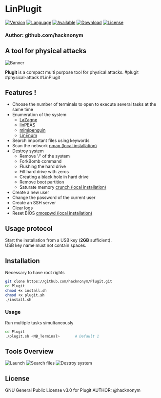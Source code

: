 # LinPlugit

[![Version](https://img.shields.io/badge/Version-1.0-orange.svg?style=for-the-badge)]()
[![Language](https://img.shields.io/badge/Bash-4.2%2B-brightgreen.svg?style=for-the-badge)]()
[![Available](https://img.shields.io/badge/Available-Linux-red.svg?style=for-the-badge)]()
[![Download](https://img.shields.io/badge/Size-22Ko-brightgreen.svg?style=for-the-badge)]()
[![License](https://img.shields.io/badge/License-GPL%20v3%2B-red.svg?style=for-the-badge)]()

### Author: github.com/hacknonym

##  A tool for physical attacks

![Banner](https://user-images.githubusercontent.com/55319869/87228370-1a807a80-c3a1-11ea-8b7d-229ff490ec76.PNG)

**Plugit** is a compact multi purpose tool for physical attacks. #plugit #physical-attack #LinPlugit

## Features !
- Choose the number of terminals to open to execute several tasks at the same time
- Enumeration of the system
	* [LaZagne](https://github.com/AlessandroZ/LaZagne)
	* [linPEAS](https://github.com/carlospolop/privilege-escalation-awesome-scripts-suite)
	* [mimipenguin](https://github.com/huntergregal/mimipenguin)
	* [LinEnum](https://github.com/rebootuser/LinEnum)
- Search important files using keywords
- Scan the network [nmap (local installation)](https://github.com/nmap/nmap)
- Destroy system
	* Remove '/' of the system
	* ForkBomb command
	* Flushing the hard drive
	* Fill hard drive with zeros
	* Creating a black hole in hard drive
	* Remove boot partition
	* Saturate memory [crunch (local installation)](https://github.com/crunchsec/crunch)
- Create a new user
- Change the password of the current user
- Create an SSH server
- Clear logs
- Reset BIOS [cmospwd (local installation)](https://github.com/foreni-packages/cmospwd)

## Usage protocol
Start the installation from a USB key (**2GB** sufficient).<br/>
USB key name must not contain spaces.

## Installation
Necessary to have root rights
```bash
git clone https://github.com/hacknonym/Plugit.git
cd Plugit
chmod +x install.sh
chmod +x plugit.sh
./install.sh
```
### Usage 
Run multiple tasks simultaneously
```bash
cd Plugit
./plugit.sh <NB_Terminal>		# Default 1
```

## Tools Overview
![Launch](https://user-images.githubusercontent.com/55319869/80914392-87491a00-8d4b-11ea-92a3-79fa268f2ce1.png)
![Search files](https://user-images.githubusercontent.com/55319869/80914426-b2336e00-8d4b-11ea-9954-c637b37444de.png)
![Destroy system](https://user-images.githubusercontent.com/55319869/80914399-8fa15500-8d4b-11ea-80a5-ca88e3480b1f.png)

## License
GNU General Public License v3.0 for Plugit
AUTHOR: @hacknonym

